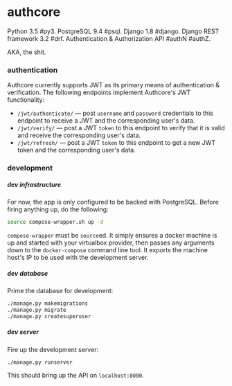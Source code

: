 # authcore
Python 3.5 #py3. PostgreSQL 9.4 #psql. Django 1.8 #django. Django REST framework 3.2 #drf. Authentication & Authorization API #authN #authZ.

AKA, the shit.

### authentication
Authcore currently supports JWT as its primary means of authentication & verification. The following endpoints implement Authcore's JWT functionality:

- `/jwt/authenticate/` — post `username` and `password` credentials to this endpoint to receive a JWT and the corresponding user's data.
- `/jwt/verify/` — post a JWT `token` to this endpoint to verify that it is valid and receive the corresponding user's data.
- `/jwt/refresh/` — post a JWT `token` to this endpoint to get a new JWT token and the corresponding user's data.

### development
##### dev infrastructure
For now, the app is only configured to be backed with PostgreSQL. Before firing anything up, do the following:
```bash
source compose-wrapper.sh up -d
```

`compose-wrapper` must be `source`ed. It simply ensures a docker machine is up and started with your virtualbox provider, then passes any arguments down to the `docker-compose` command line tool. It exports the machine host's IP to be used with the development server.

##### dev database
Prime the database for development:
```bash
./manage.py makemigrations
./manage.py migrate
./manage.py createsuperuser
```

##### dev server
Fire up the development server:
```bash
./manage.py runserver
```
This should bring up the API on `localhost:8000`.
